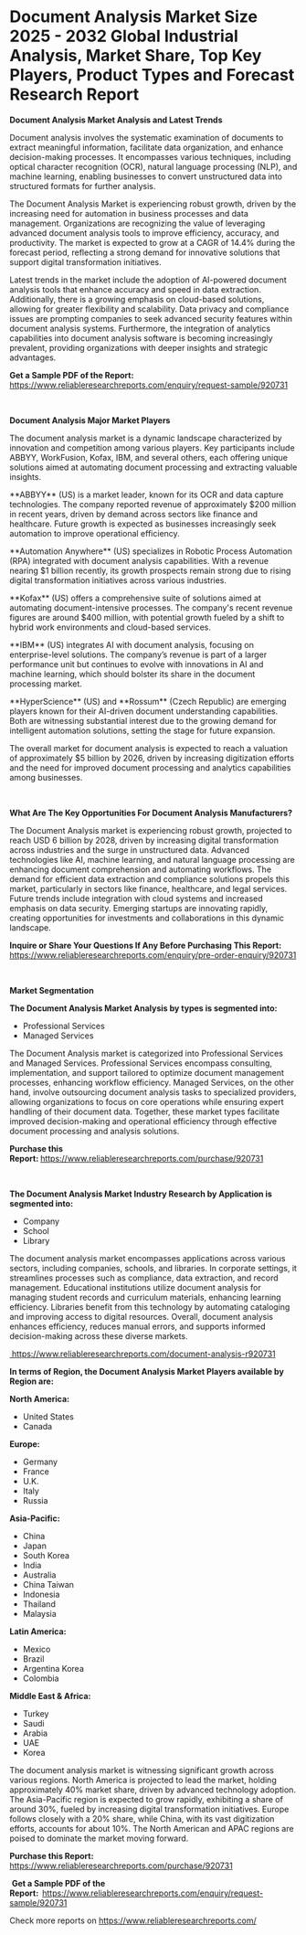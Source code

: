 <p><h1>Document Analysis Market Size 2025 - 2032 Global Industrial Analysis, Market Share, Top Key Players, Product Types and Forecast Research Report</h1></p><p><strong>Document Analysis Market Analysis and Latest Trends</strong></p>
<p><p>Document analysis involves the systematic examination of documents to extract meaningful information, facilitate data organization, and enhance decision-making processes. It encompasses various techniques, including optical character recognition (OCR), natural language processing (NLP), and machine learning, enabling businesses to convert unstructured data into structured formats for further analysis.</p><p>The Document Analysis Market is experiencing robust growth, driven by the increasing need for automation in business processes and data management. Organizations are recognizing the value of leveraging advanced document analysis tools to improve efficiency, accuracy, and productivity. The market is expected to grow at a CAGR of 14.4% during the forecast period, reflecting a strong demand for innovative solutions that support digital transformation initiatives.</p><p>Latest trends in the market include the adoption of AI-powered document analysis tools that enhance accuracy and speed in data extraction. Additionally, there is a growing emphasis on cloud-based solutions, allowing for greater flexibility and scalability. Data privacy and compliance issues are prompting companies to seek advanced security features within document analysis systems. Furthermore, the integration of analytics capabilities into document analysis software is becoming increasingly prevalent, providing organizations with deeper insights and strategic advantages.</p></p>
<p><strong>Get a Sample PDF of the Report:&nbsp;</strong> <a href="https://www.reliableresearchreports.com/enquiry/request-sample/920731?utm_campaign=3207&utm_medium=2&utm_source=Github&utm_content=ia&utm_term=07032025&utm_id=document-analysis">https://www.reliableresearchreports.com/enquiry/request-sample/920731</a></p>
<p>&nbsp;</p>
<p><strong>Document Analysis Major Market Players</strong></p>
<p><p>The document analysis market is a dynamic landscape characterized by innovation and competition among various players. Key participants include ABBYY, WorkFusion, Kofax, IBM, and several others, each offering unique solutions aimed at automating document processing and extracting valuable insights.</p><p>**ABBYY** (US) is a market leader, known for its OCR and data capture technologies. The company reported revenue of approximately $200 million in recent years, driven by demand across sectors like finance and healthcare. Future growth is expected as businesses increasingly seek automation to improve operational efficiency.</p><p>**Automation Anywhere** (US) specializes in Robotic Process Automation (RPA) integrated with document analysis capabilities. With a revenue nearing $1 billion recently, its growth prospects remain strong due to rising digital transformation initiatives across various industries.</p><p>**Kofax** (US) offers a comprehensive suite of solutions aimed at automating document-intensive processes. The company's recent revenue figures are around $400 million, with potential growth fueled by a shift to hybrid work environments and cloud-based services.</p><p>**IBM** (US) integrates AI with document analysis, focusing on enterprise-level solutions. The company’s revenue is part of a larger performance unit but continues to evolve with innovations in AI and machine learning, which should bolster its share in the document processing market.</p><p>**HyperScience** (US) and **Rossum** (Czech Republic) are emerging players known for their AI-driven document understanding capabilities. Both are witnessing substantial interest due to the growing demand for intelligent automation solutions, setting the stage for future expansion.</p><p>The overall market for document analysis is expected to reach a valuation of approximately $5 billion by 2026, driven by increasing digitization efforts and the need for improved document processing and analytics capabilities among businesses.</p></p>
<p>&nbsp;</p>
<p><strong>What Are The Key Opportunities For Document Analysis Manufacturers?</strong></p>
<p><p>The Document Analysis market is experiencing robust growth, projected to reach USD 6 billion by 2028, driven by increasing digital transformation across industries and the surge in unstructured data. Advanced technologies like AI, machine learning, and natural language processing are enhancing document comprehension and automating workflows. The demand for efficient data extraction and compliance solutions propels this market, particularly in sectors like finance, healthcare, and legal services. Future trends include integration with cloud systems and increased emphasis on data security. Emerging startups are innovating rapidly, creating opportunities for investments and collaborations in this dynamic landscape.</p></p>
<p><strong>Inquire or Share Your Questions If Any Before Purchasing This Report:</strong> <a href="https://www.reliableresearchreports.com/enquiry/pre-order-enquiry/920731?utm_campaign=3207&utm_medium=2&utm_source=Github&utm_content=ia&utm_term=07032025&utm_id=document-analysis">https://www.reliableresearchreports.com/enquiry/pre-order-enquiry/920731</a></p>
<p>&nbsp;</p>
<p><strong>Market Segmentation</strong></p>
<p><strong>The Document Analysis Market Analysis by types is segmented into:</strong></p>
<p><ul><li>Professional Services</li><li>Managed Services</li></ul></p>
<p><p>The Document Analysis market is categorized into Professional Services and Managed Services. Professional Services encompass consulting, implementation, and support tailored to optimize document management processes, enhancing workflow efficiency. Managed Services, on the other hand, involve outsourcing document analysis tasks to specialized providers, allowing organizations to focus on core operations while ensuring expert handling of their document data. Together, these market types facilitate improved decision-making and operational efficiency through effective document processing and analysis solutions.</p></p>
<p><strong>Purchase this Report:&nbsp;</strong><a href="https://www.reliableresearchreports.com/purchase/920731?utm_campaign=3207&utm_medium=2&utm_source=Github&utm_content=ia&utm_term=07032025&utm_id=document-analysis">https://www.reliableresearchreports.com/purchase/920731</a></p>
<p>&nbsp;</p>
<p><strong>The Document Analysis Market Industry Research by Application is segmented into:</strong></p>
<p><ul><li>Company</li><li>School</li><li>Library</li></ul></p>
<p><p>The document analysis market encompasses applications across various sectors, including companies, schools, and libraries. In corporate settings, it streamlines processes such as compliance, data extraction, and record management. Educational institutions utilize document analysis for managing student records and curriculum materials, enhancing learning efficiency. Libraries benefit from this technology by automating cataloging and improving access to digital resources. Overall, document analysis enhances efficiency, reduces manual errors, and supports informed decision-making across these diverse markets.</p></p>
<p><a href="https://www.reliableresearchreports.com/document-analysis-r920731?utm_campaign=3207&utm_medium=2&utm_source=Github&utm_content=ia&utm_term=07032025&utm_id=document-analysis">&nbsp;https://www.reliableresearchreports.com/document-analysis-r920731</a></p>
<p><strong>In terms of Region, the Document Analysis Market Players available by Region are:</strong></p>
<p>
    <p> <strong> North America: </strong>
        <ul>
            <li>United States</li>
            <li>Canada</li>
        </ul>
        </p> 
    <p> <strong> Europe: </strong>
        <ul>
            <li>Germany</li>
            <li>France</li>
            <li>U.K.</li>
            <li>Italy</li>
            <li>Russia</li>
        </ul>
        </p> 
    <p> <strong> Asia-Pacific: </strong>
        <ul>
            <li>China</li>
            <li>Japan</li>
            <li>South Korea</li>
            <li>India</li>
            <li>Australia</li>
            <li>China Taiwan</li>
            <li>Indonesia</li>
            <li>Thailand</li>
            <li>Malaysia</li>
        </ul>
        </p> 
    <p> <strong> Latin America: </strong>
        <ul>
            <li>Mexico</li>
            <li>Brazil</li>
            <li>Argentina Korea</li>
            <li>Colombia</li>
        </ul>
        </p> 
    <p> <strong> Middle East & Africa: </strong>
        <ul>
            <li>Turkey</li>
            <li>Saudi</li>
            <li>Arabia</li>
            <li>UAE</li>
            <li>Korea</li>
        </ul>
    </p>
    </p>
<p><p>The document analysis market is witnessing significant growth across various regions. North America is projected to lead the market, holding approximately 40% market share, driven by advanced technology adoption. The Asia-Pacific region is expected to grow rapidly, exhibiting a share of around 30%, fueled by increasing digital transformation initiatives. Europe follows closely with a 20% share, while China, with its vast digitization efforts, accounts for about 10%. The North American and APAC regions are poised to dominate the market moving forward.</p></p>
<p><strong>Purchase this Report: </strong><a href="https://www.reliableresearchreports.com/purchase/920731?utm_campaign=3207&utm_medium=2&utm_source=Github&utm_content=ia&utm_term=07032025&utm_id=document-analysis">https://www.reliableresearchreports.com/purchase/920731</a></p>
<p>&nbsp;<strong>Get a Sample PDF of the Report:&nbsp;&nbsp;</strong><a href="https://www.reliableresearchreports.com/enquiry/request-sample/920731?utm_campaign=3207&utm_medium=2&utm_source=Github&utm_content=ia&utm_term=07032025&utm_id=document-analysis">https://www.reliableresearchreports.com/enquiry/request-sample/920731</a></p>
<p><strong></strong></p>
<p>Check more reports on <a href="https://www.reliableresearchreports.com/?utm_campaign=3207&utm_medium=2&utm_source=Github&utm_content=ia&utm_term=07032025&utm_id=document-analysis">https://www.reliableresearchreports.com/</a></p>